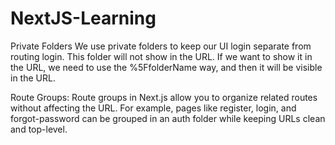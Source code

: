 # NextJS-Learning

Private Folders
We use private folders to keep our UI login separate from routing login. This folder will not show in the URL. If we want to show it in the URL, we need to use the %5FfolderName way, and then it will be visible in the URL.


Route Groups:
Route groups in Next.js allow you to organize related routes without affecting the URL. For example, pages like register, login, and forgot-password can be grouped in an auth folder while keeping URLs clean and top-level.